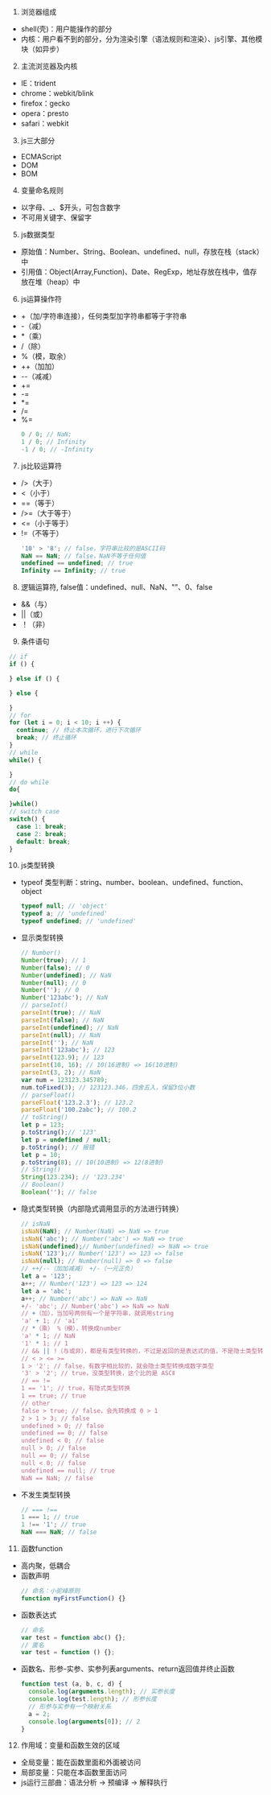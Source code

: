 1. 浏览器组成
- shell(壳)：用户能操作的部分
- 内核：用户看不到的部分，分为渲染引擎（语法规则和渲染）、js引擎、其他模块（如异步）
2. 主流浏览器及内核
- IE：trident
- chrome：webkit/blink
- firefox：gecko
- opera：presto
- safari：webkit
3. js三大部分
- ECMAScript
- DOM
- BOM
4. 变量命名规则
- 以字母、_、$开头，可包含数字
- 不可用关键字、保留字
5. js数据类型
- 原始值：Number、String、Boolean、undefined、null，存放在栈（stack）中
- 引用值：Object(Array,Function)、Date、RegExp，地址存放在栈中，值存放在堆（heap）中
6. js运算操作符
- +（加/字符串连接），任何类型加字符串都等于字符串
- -（减）
- *（乘）
- /（除）
- %（模，取余）
- ++（加加）
- --（减减）
- +=
- -=
- *=
- /=
- %=
  ```javascript
  0 / 0; // NaN;
  1 / 0; // Infinity
  -1 / 0; // -Infinity
  ```
7. js比较运算符
- />（大于）
- <（小于）
- ==（等于）
- />=（大于等于）
- <=（小于等于）
- !=（不等于）
  ```javascript
  '10' > '8'; // false，字符串比较的是ASCII码
  NaN == NaN; // false，NaN不等于任何值
  undefined == undefined; // true
  Infinity == Infinity; // true
  ```
8. 逻辑运算符, false值：undefined、null、NaN、""、0、false
- &&（与）
- ||（或）
- ！（非）
9. 条件语句
  ```javascript
  // if
  if () {

  } else if () {

  } else {

  }
  // for
  for (let i = 0; i < 10; i ++) {
    continue; // 终止本次循环，进行下次循环
    break; // 终止循环
  }
  // while
  while() {

  }
  // do while
  do{

  }while()
  // switch case
  switch() {
    case 1: break;
    case 2: break;
    default: break;
  }
  ```
10. js类型转换
- typeof 类型判断：string、number、boolean、undefined、function、object
  ```javascript
  typeof null; // 'object'
  typeof a; // 'undefined'
  typeof undefined; // 'undefined'
  
  ```
- 显示类型转换
  ```javascript
  // Number()
  Number(true); // 1
  Number(false); // 0
  Number(undefined); // NaN
  Number(null); // 0
  Number(''); // 0
  Number('123abc'); // NaN
  // parseInt()
  parseInt(true); // NaN
  parseInt(false); // NaN
  parseInt(undefined); // NaN
  parseInt(null); // NaN
  parseInt(''); // NaN
  parseInt('123abc'); // 123
  parseInt(123.9); // 123
  parseInt(10, 16); // 10(16进制) => 16(10进制)
  parseInt(3, 2); // NaN
  var num = 123123.345789;
  num.toFixed(3); // 123123.346，四舍五入，保留3位小数
  // parseFloat()
  parseFloat('123.2.3'); // 123.2
  parseFloat('100.2abc'); // 100.2
  // toString()
  let p = 123; 
  p.toString();// '123'
  let p = undefined / null;
  p.toString(); // 报错
  let p = 10;
  p.toString(8); // 10(10进制) => 12(8进制)
  // String()
  String(123.234); // '123.234'
  // Boolean()
  Boolean(''); // false
  ```
- 隐式类型转换（内部隐式调用显示的方法进行转换）
  ```javascript
  // isNaN
  isNaN(NaN); // Number(NaN) => NaN => true
  isNaN('abc'); // Number('abc') => NaN => true
  isNaN(undefined);// Number(undefined) => NaN => true
  isNaN('123');// Number('123') => 123 => false
  isNaN(null); // Number(null) => 0 => false
  // ++/--（加加减减） +/-（一元正负）
  let a = '123';
  a++; // Number('123') => 123 => 124
  let a = 'abc';
  a++; // Number('abc') => NaN => NaN
  +/- 'abc'; // Number('abc') => NaN => NaN
  // +（加），当加号两侧有一个是字符串，就调用string
  'a' + 1; // 'a1'
  // *（乘） %（模），转换成number
  'a' * 1; // NaN
  '1' * 1; // 1
  // && || !（与或非），都是有类型转换的，不过是返回的是表达式的值，不是隐士类型转换的值，但是判断是一个类型转换的值
  // < > <= >=
  1 > '2'; // false，有数字相比较的，就会隐士类型转换成数字类型
  '3' > '2'; // true，没类型转换，这个比的是 ASCⅡ
  // == !=
  1 == '1'; // true，有隐式类型转换
  1 == true; // true
  // other
  false > true; // false，会先转换成 0 > 1
  2 > 1 > 3; // false
  undefined > 0; // false
  undefined == 0; // false
  undefined < 0; // false
  null > 0; // false
  null == 0; // false
  null < 0; // false
  undefined == null; // true
  NaN == NaN; // false
  ```
- 不发生类型转换
  ```javascript
  // === !==
  1 === 1; // true
  1 !== '1'; // true
  NaN === NaN; // false

  ```

11. 函数function
- 高内聚，低耦合
- 函数声明
  ```javascript
  // 命名：小驼峰原则
  function myFirstFunction() {}
  ```
- 函数表达式
  ```javascript
  // 命名
  var test = function abc() {};
  // 匿名
  var test = function () {};
  ```
- 函数名、形参-实参、实参列表arguments、return返回值并终止函数
  ```javascript
  function test (a, b, c, d) {
    console.log(arguments.length); // 实参长度
    console.log(test.length); // 形参长度
    // 形参与实参有一个映射关系
    a = 2;
    console.log(arguments[0]); // 2
  }
  ```
12. 作用域：变量和函数生效的区域
- 全局变量：能在函数里面和外面被访问
- 局部变量：只能在本函数里面访问
- js运行三部曲：语法分析 -> 预编译 -> 解释执行







